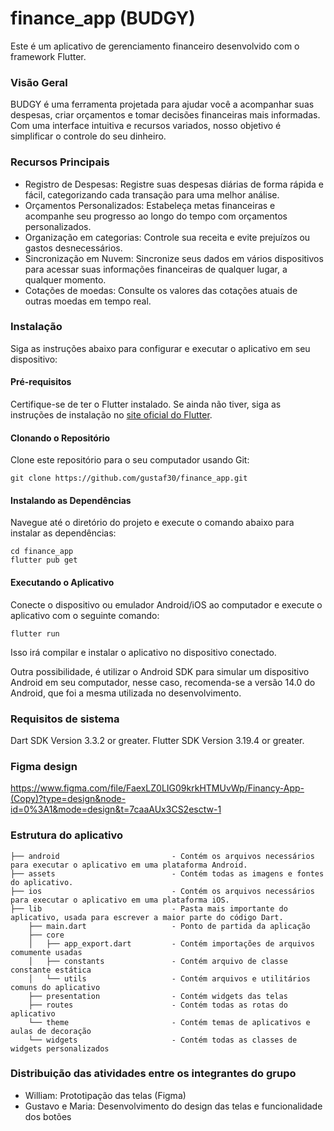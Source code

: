 # finance_app (BUDGY)
Este é um aplicativo de gerenciamento financeiro desenvolvido com o framework Flutter.

### Visão Geral
BUDGY é uma ferramenta projetada para ajudar você a acompanhar suas despesas, criar orçamentos e tomar decisões financeiras mais informadas. Com uma interface intuitiva e recursos variados, nosso objetivo é simplificar o controle do seu dinheiro.

### Recursos Principais
- Registro de Despesas: Registre suas despesas diárias de forma rápida e fácil, categorizando cada transação para uma melhor análise.
- Orçamentos Personalizados: Estabeleça metas financeiras e acompanhe seu progresso ao longo do tempo com orçamentos personalizados.
- Organização em categorias: Controle sua receita e evite prejuízos ou gastos desnecessários.
- Sincronização em Nuvem: Sincronize seus dados em vários dispositivos para acessar suas informações financeiras de qualquer lugar, a qualquer momento.
- Cotações de moedas: Consulte os valores das cotações atuais de outras moedas em tempo real.

### Instalação
Siga as instruções abaixo para configurar e executar o aplicativo em seu dispositivo:

#### Pré-requisitos
Certifique-se de ter o Flutter instalado. Se ainda não tiver, siga as instruções de instalação no [site oficial do Flutter](https://flutter.dev/).
#### Clonando o Repositório
Clone este repositório para o seu computador usando Git:
```
git clone https://github.com/gustaf30/finance_app.git
```
#### Instalando as Dependências
Navegue até o diretório do projeto e execute o comando abaixo para instalar as dependências:
```
cd finance_app
flutter pub get
```
#### Executando o Aplicativo
Conecte o dispositivo ou emulador Android/iOS ao computador e execute o aplicativo com o seguinte comando:
```
flutter run
```
Isso irá compilar e instalar o aplicativo no dispositivo conectado.

Outra possibilidade, é utilizar o Android SDK para simular um dispositivo Android em seu computador, nesse caso, recomenda-se a versão 14.0 do Android, que foi a mesma utilizada no desenvolvimento.

### Requisitos de sistema

Dart SDK Version 3.3.2 or greater.
Flutter SDK Version 3.19.4 or greater.

### Figma design

https://www.figma.com/file/FaexLZ0LIG09krkHTMUvWp/Financy-App-(Copy)?type=design&node-id=0%3A1&mode=design&t=7caaAUx3CS2esctw-1


### Estrutura do aplicativo
```
├── android                         - Contém os arquivos necessários para executar o aplicativo em uma plataforma Android.
├── assets                          - Contém todas as imagens e fontes do aplicativo.
├── ios                             - Contém os arquivos necessários para executar o aplicativo em uma plataforma iOS.
├── lib                             - Pasta mais importante do aplicativo, usada para escrever a maior parte do código Dart.
    ├── main.dart                   - Ponto de partida da aplicação
    ├── core
    │   ├── app_export.dart         - Contém importações de arquivos comumente usadas
    │   ├── constants               - Contém arquivo de classe constante estática
    │   └── utils                   - Contém arquivos e utilitários comuns do aplicativo
    ├── presentation                - Contém widgets das telas
    ├── routes                      - Contém todas as rotas do aplicativo
    └── theme                       - Contém temas de aplicativos e aulas de decoração
    └── widgets                     - Contém todas as classes de widgets personalizados
```

### Distribuição das atividades entre os integrantes do grupo
- William: Prototipação das telas (Figma)
- Gustavo e Maria: Desenvolvimento do design das telas e funcionalidade dos botões
